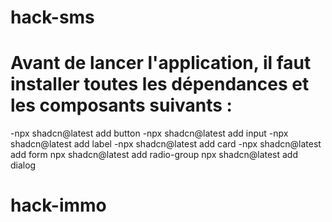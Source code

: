 # hack-sms
# Avant de lancer l'application, il faut installer toutes les dépendances et les composants suivants :

-npx shadcn@latest add button
-npx shadcn@latest add input
-npx shadcn@latest add label
-npx shadcn@latest add card
-npx shadcn@latest add form
npx shadcn@latest add radio-group
npx shadcn@latest add dialog


# hack-immo
